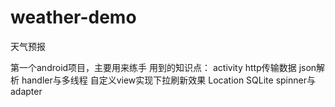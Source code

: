 ﻿# weather-demo
天气预报

第一个android项目，主要用来练手
用到的知识点：
activity
http传输数据
json解析
handler与多线程
自定义view实现下拉刷新效果
Location
SQLite
spinner与adapter
